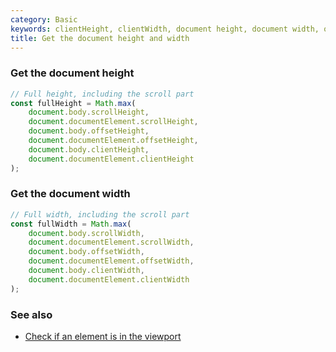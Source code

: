 ```yaml
---
category: Basic
keywords: clientHeight, clientWidth, document height, document width, offsetHeight, offsetWidth, scrollHeight, scrollWidth
title: Get the document height and width
---
```


### Get the document height

```js
// Full height, including the scroll part
const fullHeight = Math.max(
    document.body.scrollHeight,
    document.documentElement.scrollHeight,
    document.body.offsetHeight,
    document.documentElement.offsetHeight,
    document.body.clientHeight,
    document.documentElement.clientHeight
);
```

### Get the document width

```js
// Full width, including the scroll part
const fullWidth = Math.max(
    document.body.scrollWidth,
    document.documentElement.scrollWidth,
    document.body.offsetWidth,
    document.documentElement.offsetWidth,
    document.body.clientWidth,
    document.documentElement.clientWidth
);
```

### See also

-   [Check if an element is in the viewport](/check-if-an-element-is-in-the-viewport)
